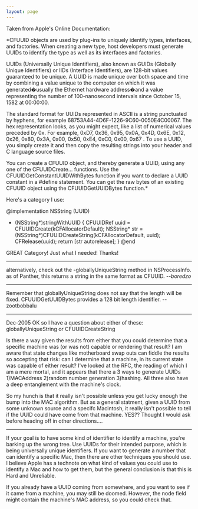 ```yaml
---
layout: page
---
```


Taken from Apple's Online Documentation:

*CFUUID objects are used by plug-ins to uniquely identify types, interfaces, and factories. When creating a new type, host developers must generate UUIDs to identify the type as well as its interfaces and factories.


UUIDs (Universally Unique Identifiers), also known as GUIDs (Globally Unique Identifiers) or IIDs (Interface Identifiers), are 128-bit values guaranteed to be unique. A UUID is made unique over both space and time by combining a value unique to the computer on which it was generated�usually the Ethernet hardware address�and a value representing the number of 100-nanosecond intervals since October 15, 1582 at 00:00:00.


The standard format for UUIDs represented in ASCII is a string punctuated by hyphens, for example 68753A44-4D6F-1226-9C60-0050E4C00067. The hex representation looks, as you might expect, like a list of numerical values preceded by 0x. For example, 0xD7, 0x36, 0x95, 0x0A, 0x4D, 0x6E, 0x12, 0x26, 0x80, 0x3A, 0x00, 0x50, 0xE4, 0xC0, 0x00, 0x67 . To use a UUID, you simply create it and then copy the resulting strings into your header and C language source files.


You can create a CFUUID object, and thereby generate a UUID, using any one of the CFUUIDCreate... functions. Use the CFUUIDGetConstantUUIDWithBytes function if you want to declare a UUID constant in a #define statement. You can get the raw bytes of an existing CFUUID object using the CFUUIDGetUUIDBytes function.*

Here's a category I use:
    
@implementation NSString (UUID)
+ (NSString*)stringWithUUID
{
   CFUUIDRef uuid = CFUUIDCreate(kCFAllocatorDefault);
   NSString* str = (NSString*)CFUUIDCreateString(kCFAllocatorDefault, uuid);
   CFRelease(uuid);
   return [str autorelease];
}
@end


GREAT Category!  Just what I needed! Thanks!

----

alternatively, check out the -globallyUniqueString method in NSProcessInfo. as of Panther, this returns a string in the same format as CFUUID. *--boredzo*

----

Remember that globallyUniqueString does not say that the length will be fixed. CFUUIDGetUUIDBytes provides a 128 bit length identifier. --zootbobbalu

----
Dec-2005
OK so I have a question about either of these: globallyUniqueString or CFUUIDCreateString

Is there a way given the results from either that you could determine that a specific machine was (or was not) capable or rendering that result?
I am aware that state changes like motherboard swap outs can fiddle the results so accepting that risk: can I determine that a machine, in its current state was capable of either result?  I've looked at the RFC, the reading of which I am a mere mortal, and it appears that there a 3 ways to generate UUIDs 1)MACAddress 2)random number generation 3)hashing.  All three also have a deep entanglement with the machine's clock.

So my hunch is that it really isn't possible unless you get lucky enough the bump into the MAC algorithm.  But as a general statment, given a UUID from some unknown source and a specifc Macintosh, it really isn't possible to tell if the UUID could have come from that machine.  YES??   Thought I would ask before heading off in other directions....
 
----
If your goal is to have some kind of identifier to identify a machine, you're barking up the wrong tree. Use UUIDs for their intended purpose, which is being universally unique identifiers. If you want to generate a number that can identify a specific Mac, then there are other techniques you should use. I believe Apple has a technote on what kind of values you could use to identify a Mac and how to get them, but the general conclusion is that this is Hard and Unreliable.

If you already have a UUID coming from somewhere, and you want to see if it came from a machine, you may still be doomed. However, the node field might contain the machine's MAC address, so you could check that.
